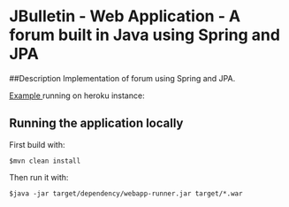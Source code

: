 # JBulletin - Web Application - A forum built in Java using Spring and JPA

##Description
Implementation of forum using Spring and JPA.

[Example ](http://jbulletin.herokuapp.com/) running on heroku instance: 


## Running the application locally

First build with:

    $mvn clean install

Then run it with:

    $java -jar target/dependency/webapp-runner.jar target/*.war

